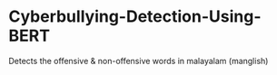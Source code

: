 # Cyberbullying-Detection-Using-BERT
Detects the offensive &amp; non-offensive words in malayalam (manglish)
